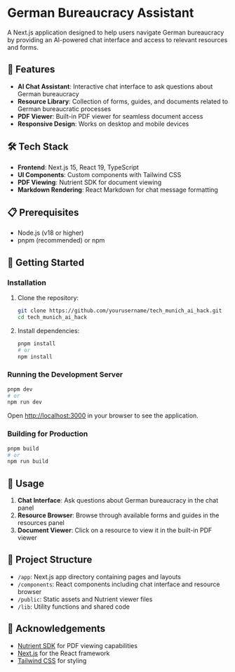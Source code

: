 # German Bureaucracy Assistant

A Next.js application designed to help users navigate German bureaucracy by providing an AI-powered chat interface and access to relevant resources and forms.

## 🌟 Features

- **AI Chat Assistant**: Interactive chat interface to ask questions about German bureaucracy
- **Resource Library**: Collection of forms, guides, and documents related to German bureaucratic processes
- **PDF Viewer**: Built-in PDF viewer for seamless document access
- **Responsive Design**: Works on desktop and mobile devices

## 🛠️ Tech Stack

- **Frontend**: Next.js 15, React 19, TypeScript
- **UI Components**: Custom components with Tailwind CSS
- **PDF Viewing**: Nutrient SDK for document viewing
- **Markdown Rendering**: React Markdown for chat message formatting

## 📋 Prerequisites

- Node.js (v18 or higher)
- pnpm (recommended) or npm

## 🚀 Getting Started

### Installation

1. Clone the repository:
   ```bash
   git clone https://github.com/yourusername/tech_munich_ai_hack.git
   cd tech_munich_ai_hack
   ```

2. Install dependencies:
   ```bash
   pnpm install
   # or
   npm install
   ```

### Running the Development Server

```bash
pnpm dev
# or
npm run dev
```

Open [http://localhost:3000](http://localhost:3000) in your browser to see the application.

### Building for Production

```bash
pnpm build
# or
npm run build
```

## 📱 Usage

1. **Chat Interface**: Ask questions about German bureaucracy in the chat panel
2. **Resource Browser**: Browse through available forms and guides in the resources panel
3. **Document Viewer**: Click on a resource to view it in the built-in PDF viewer

## 🧩 Project Structure

- `/app`: Next.js app directory containing pages and layouts
- `/components`: React components including chat interface and resource browser
- `/public`: Static assets and Nutrient viewer files
- `/lib`: Utility functions and shared code


## 🙏 Acknowledgements

- [Nutrient SDK](https://www.nutrient.io/) for PDF viewing capabilities
- [Next.js](https://nextjs.org/) for the React framework
- [Tailwind CSS](https://tailwindcss.com/) for styling